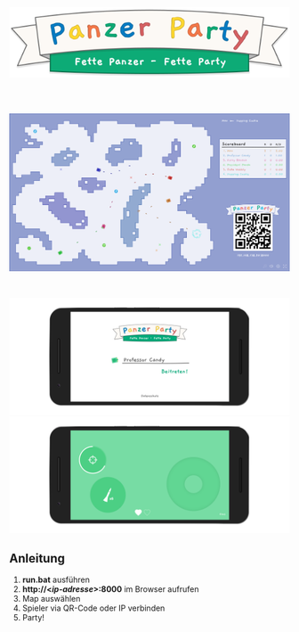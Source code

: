 
![alt text](./public/graphics/banner.svg)

&nbsp;  
&nbsp;  

![alt text](./screenshots/screen_1.png)

&nbsp;  

![alt text](./screenshots/mobile_1mock.png)
![alt text](./screenshots/mobile_2mock.png)

## Anleitung
1. **run.bat** ausführen
2. **http://&lt;*ip-adresse*&gt;:8000** im Browser aufrufen
3. Map auswählen
4. Spieler via QR-Code oder IP verbinden
5. Party!
